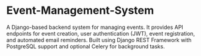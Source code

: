 # Event-Management-System
A Django-based backend system for managing events. It provides API endpoints for event creation, user authentication (JWT), event registration, and automated email reminders. Built using Django REST Framework with PostgreSQL support and optional Celery for background tasks.
